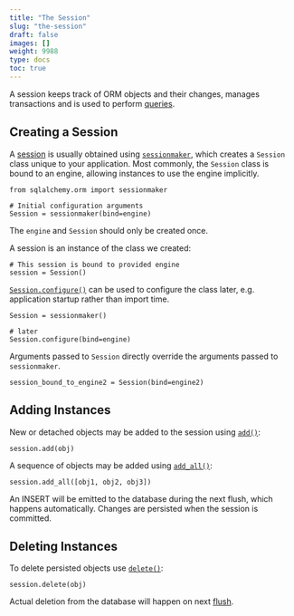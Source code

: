 ```yaml
---
title: "The Session"
slug: "the-session"
draft: false
images: []
weight: 9988
type: docs
toc: true
---
```


A session keeps track of ORM objects and their changes, manages transactions and is used to perform [queries](http://docs.sqlalchemy.org/en/latest/orm/query.html#sqlalchemy.orm.query.Query).

## Creating a Session
A [session](http://docs.sqlalchemy.org/en/latest/orm/session_basics.html) is usually obtained using [`sessionmaker`](http://docs.sqlalchemy.org/en/latest/orm/session_api.html#sqlalchemy.orm.session.sessionmaker), which creates a `Session` class unique to your application. Most commonly, the `Session` class is bound to an engine, allowing instances to use the engine implicitly.

    from sqlalchemy.orm import sessionmaker

    # Initial configuration arguments
    Session = sessionmaker(bind=engine)

The `engine` and `Session` should only be created once.
    
A session is an instance of the class we created:

    # This session is bound to provided engine
    session = Session()

[`Session.configure()`](http://docs.sqlalchemy.org/en/latest/orm/session_api.html#sqlalchemy.orm.session.sessionmaker.configure) can be used to configure the class later, e.g. application startup rather than import time.

    Session = sessionmaker()

    # later
    Session.configure(bind=engine)

Arguments passed to `Session` directly override the arguments passed to `sessionmaker`.

    session_bound_to_engine2 = Session(bind=engine2)


## Adding Instances
New or detached objects may be added to the session using [`add()`](http://docs.sqlalchemy.org/en/latest/orm/session_api.html#sqlalchemy.orm.session.Session.add):

    session.add(obj)

A sequence of objects may be added using [`add_all()`](http://docs.sqlalchemy.org/en/latest/orm/session_api.html#sqlalchemy.orm.session.Session.add_all):

    session.add_all([obj1, obj2, obj3])

An INSERT will be emitted to the database during the next flush, which happens automatically. Changes are persisted when the session is committed.

## Deleting Instances
To delete persisted objects use [`delete()`](http://docs.sqlalchemy.org/en/latest/orm/session_api.html#sqlalchemy.orm.session.Session.delete):

    session.delete(obj)

Actual deletion from the database will happen on next [flush](http://docs.sqlalchemy.org/en/latest/orm/session_basics.html#flushing).

